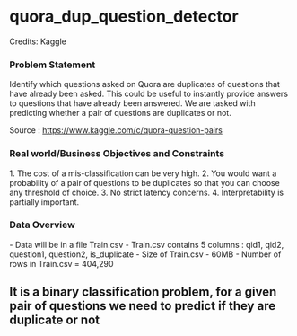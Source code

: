 # quora_dup_question_detector

Credits: Kaggle
<h3>Problem Statement</h3>

Identify which questions asked on Quora are duplicates of questions that have already been asked.
This could be useful to instantly provide answers to questions that have already been answered.
We are tasked with predicting whether a pair of questions are duplicates or not.

Source : https://www.kaggle.com/c/quora-question-pairs

<h3>Real world/Business Objectives and Constraints</h3>
1. The cost of a mis-classification can be very high.
2. You would want a probability of a pair of questions to be duplicates so that you can choose any threshold of choice.
3. No strict latency concerns.
4. Interpretability is partially important.


<h3>Data Overview</h3>
- Data will be in a file Train.csv
- Train.csv contains 5 columns : qid1, qid2, question1, question2, is_duplicate
- Size of Train.csv - 60MB
- Number of rows in Train.csv = 404,290

<h2>It is a binary classification problem, for a given pair of questions we need to predict if they are duplicate or not</h2>
